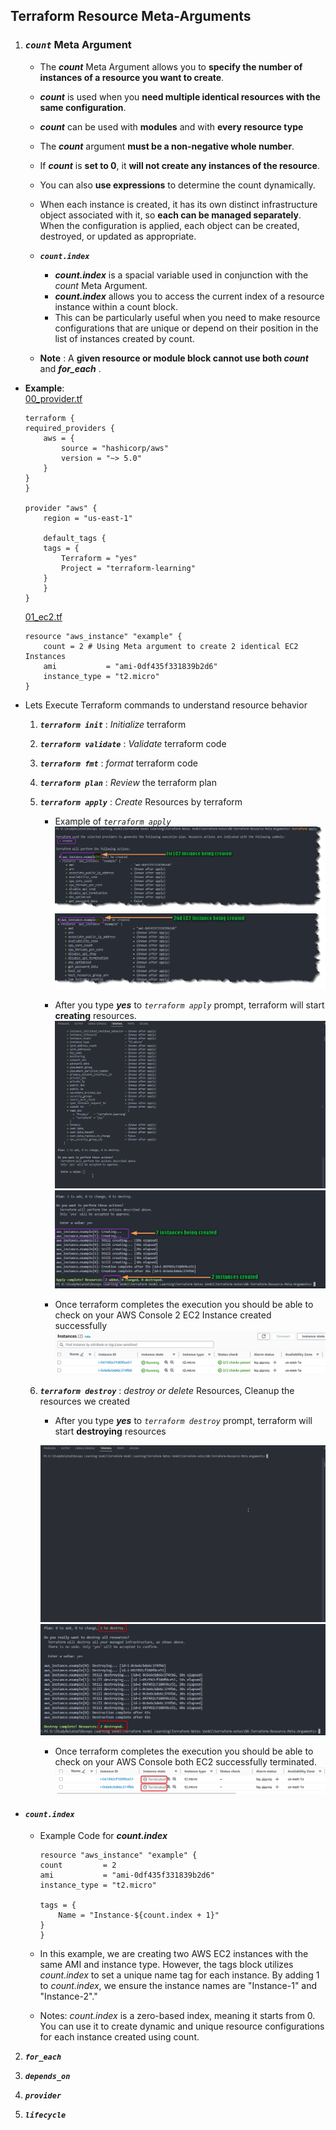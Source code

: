
## Terraform Resource Meta-Arguments

1. ### ***`count`*** Meta Argument

    - The ***count*** Meta Argument allows you to **specify the number of instances of a resource you want to create**. 
    - ***count*** is used when you **need multiple identical resources with the same configuration**.
    - ***count*** can be used with **modules** and with **every resource type**
    - The ***count*** argument **must be a non-negative whole number**. 
    - If ***count*** is **set to 0**, it **will not create any instances of the resource**. 
    - You can also **use expressions** to determine the count dynamically.
    - When each instance is created, it has its own distinct infrastructure object associated with it, so **each can be managed separately**. When the configuration is applied, each object can be created, destroyed, or updated as appropriate.
    - ***`count.index`***
        - ***count.index*** is a spacial variable used in conjunction with the *count* Meta Argument.
        - ***count.index*** allows you to access the current index of a resource instance within a count block. 
        - This can be particularly useful when you need to make resource configurations that are unique or depend on their position in the list of instances created by count.

    - **Note** : A **given resource or module block cannot use both ***count***** and ***for_each*** .

- **Example**:  
    [00_provider.tf](./00_provider.tf)
    ```hcl
    terraform {
    required_providers {
        aws = {
            source = "hashicorp/aws"
            version = "~> 5.0" 
        }
    }
    }

    provider "aws" {
        region = "us-east-1"

        default_tags {
        tags = {
            Terraform = "yes"
            Project = "terraform-learning"
        }
        }
    }
    ```

    [01_ec2.tf](./01_ec2.tf)
    ```hcl
    resource "aws_instance" "example" {
        count = 2 # Using Meta argument to create 2 identical EC2 Instances
        ami           = "ami-0df435f331839b2d6"
        instance_type = "t2.micro"
    }
    ```

- Lets Execute Terraform commands to understand resource behavior

    1. ***`terraform init`*** : *Initialize* terraform
    2. ***`terraform validate`*** : *Validate* terraform code
    3. ***`terraform fmt`*** : *format* terraform code
    4. ***`terraform plan`*** : *Review* the terraform plan
    5. ***`terraform apply`*** : *Create* Resources by terraform
        - Example of *`terraform apply`*
            ![terraform apply](./imgs/01-tf-apply-01.png)
            ![terraform apply](./imgs/01-tf-apply-02.png)

        - After you type ***yes*** to *`terraform apply`* prompt, terraform will start **creating** resources.
            ![terraform apply](./imgs/03-tf-apply-gif.gif)
            ![terraform apply](./imgs/03-tf-apply-img.png)

        - Once terraform completes the execution you should be able to check on your AWS Console 2 EC2 Instance created successfully
            ![terraform apply](./imgs/04-tf-aws-ec2.png)
 
    6. ***`terraform destroy`*** : *destroy or delete* Resources, Cleanup the resources we created
        - After you type ***yes*** to *`terraform destroy`* prompt, terraform will start **destroying** resources

        ![terraform destroy](./imgs/05-tf-destroy-gif.gif)
        ![terraform destroy](./imgs/05-tf-destroy-img.png)


        - Once terraform completes the execution you should be able to check on your AWS Console both EC2 successfully terminated.
        ![terraform destroy](./imgs/05-tf-destroy-aws.png)

*  #### ***`count.index`*** 
    - Example Code for  ***count.index*** 
        ```hcl
        resource "aws_instance" "example" {
        count         = 2
        ami           = "ami-0df435f331839b2d6"
        instance_type = "t2.micro"

        tags = {
            Name = "Instance-${count.index + 1}"
        }
        }    
        ```
    - In this example, we are creating two AWS EC2 instances with the same AMI and instance type. However, the tags block utilizes *count.index* to set a unique name tag for each instance. By adding 1 to *count.index*, we ensure the instance names are "Instance-1" and "Instance-2"."

    - Notes: *count.index* is a zero-based index, meaning it starts from 0. You can use it to create dynamic and unique resource configurations for each instance created using count.

2. ***`for_each`***



3. ***`depends_on`***




4. ***`provider`***





5. ***`lifecycle`***  